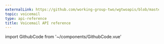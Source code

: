 ```yaml
---
externalLink: https://github.com/working-group-two/wgtwoapis/blob/master/wgtwo/voicemail/voicemail.proto
topic: voicemail
type: api-reference
title: Voicemail API reference
---
```

import GithubCode from '~/components/GithubCode.vue'

<GithubCode :to="$frontmatter.externalLink" :title="$frontmatter.title" />
